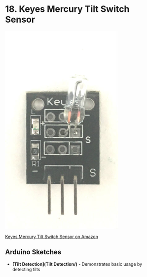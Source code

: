 # 18. Keyes Mercury Tilt Switch Sensor

![Keyes Mercury Tilt Switch Sensor](keyes-mercury-tilt-switch-sensor.jpg)

[Keyes Mercury Tilt Switch Sensor on Amazon](http://www.amazon.com/Mercury-switch-module-for-arduino/dp/B013GBZO8W)

## Arduino Sketches
* **[Tilt Detection](Tilt Detection/)** - Demonstrates basic usage by detecting tilts